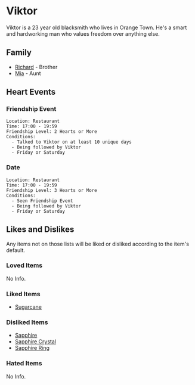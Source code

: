 # Viktor

Viktor is a 23 year old blacksmith who lives in Orange Town. He's a smart and hardworking man who values freedom over anything else.

## Family

- [Richard](Richard.md) - Brother
- [Mia](Mia.md) - Aunt

## Heart Events

### Friendship Event
    Location: Restaurant
    Time: 17:00 - 19:59
    Friendship Level: 2 Hearts or More
    Conditions:
      - Talked to Viktor on at least 10 unique days
      - Being followed by Viktor
      - Friday or Saturday

### Date
    Location: Restaurant
    Time: 17:00 - 19:59
    Friendship Level: 3 Hearts or More
    Conditions:
      - Seen Friendship Event
      - Being followed by Viktor
      - Friday or Saturday

## Likes and Dislikes

Any items not on those lists will be liked or disliked according to the item's default.

### Loved Items

No Info.

### Liked Items

- [Sugarcane](../items/sugarcane.md)

### Disliked Items

- [Sapphire](../items/sapphire.md)
- [Sapphire Crystal](../items/sapphire-crystal.md)
- [Sapphire Ring](../items/sapphire-ring.md)

### Hated Items

No Info.
